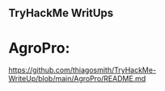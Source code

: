 ## TryHackMe WritUps

# AgroPro: 

https://github.com/thiagosmith/TryHackMe-WriteUp/blob/main/AgroPro/README.md


